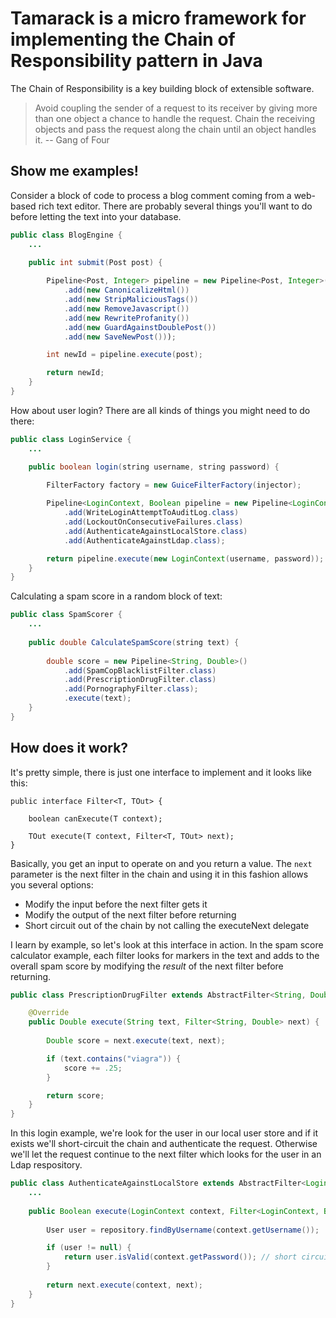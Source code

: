 Tamarack is a micro framework for implementing the Chain of Responsibility pattern in Java
=================================================================================================

The Chain of Responsibility is a key building block of extensible software.

>Avoid coupling the sender of a request to its receiver by giving more than one object a 
>chance to handle the request. Chain the receiving objects and pass the request along the 
>chain until an object handles it. -- Gang of Four

Show me examples!
-----------
Consider a block of code to process a blog comment coming from a web-based rich text editor. There are
probably several things you'll want to do before letting the text into your database. 

```java
public class BlogEngine {
	...

	public int submit(Post post) {
	
		Pipeline<Post, Integer> pipeline = new Pipeline<Post, Integer>()
			.add(new CanonicalizeHtml())
			.add(new StripMaliciousTags())
			.add(new RemoveJavascript())
			.add(new RewriteProfanity())
			.add(new GuardAgainstDoublePost())
			.add(new SaveNewPost()));

		int newId = pipeline.execute(post);

		return newId;
	}
}
```

How about user login? There are all kinds of things you might need to do there:

```java
public class LoginService {
	...

	public boolean login(string username, string password) {
	
	    FilterFactory factory = new GuiceFilterFactory(injector);

		Pipeline<LoginContext, Boolean pipeline = new Pipeline<LoginContext, Boolean>(factory)
			.add(WriteLoginAttemptToAuditLog.class)
			.add(LockoutOnConsecutiveFailures.class)
			.add(AuthenticateAgainstLocalStore.class)
			.add(AuthenticateAgainstLdap.class);

		return pipeline.execute(new LoginContext(username, password));
	}
}
```

Calculating a spam score in a random block of text:

```java
public class SpamScorer {
	...
	
	public double CalculateSpamScore(string text) {
	
		double score = new Pipeline<String, Double>()
			.add(SpamCopBlacklistFilter.class)
			.add(PrescriptionDrugFilter.class)
			.add(PornographyFilter.class);
			.execute(text);
	}
}
```

How does it work?
-----------

It's pretty simple, there is just one interface to implement and it looks like this:

    public interface Filter<T, TOut> {
    
        boolean canExecute(T context);
    
        TOut execute(T context, Filter<T, TOut> next);
    }

Basically, you get an input to operate on and you return a value. The `next` parameter 
is the next filter in the chain and using it in this fashion allows you several options:

 * Modify the input before the next filter gets it
 * Modify the output of the next filter before returning
 * Short circuit out of the chain by not calling the executeNext delegate

I learn by example, so let's look at this interface in action. In the spam score calculator 
example, each filter looks for markers in the text and adds to the overall spam score by
modifying the _result_ of the next filter before returning.

```java
public class PrescriptionDrugFilter extends AbstractFilter<String, Double> {

    @Override
	public Double execute(String text, Filter<String, Double> next) {
	
		Double score = next.execute(text, next);

		if (text.contains("viagra")) {
			score += .25;
		}

		return score;
	}
}
```

In this login example, we're look for the user in our local user store and if it exists 
we'll short-circuit the chain and authenticate the request. Otherwise we'll let the request 
continue to the next filter which looks for the user in an Ldap respository.

```java
public class AuthenticateAgainstLocalStore extends AbstractFilter<LoginContext, Boolean> {
	...
	
	public Boolean execute(LoginContext context, Filter<LoginContext, Boolean> next) {
	
		User user = repository.findByUsername(context.getUsername());

		if (user != null) {
			return user.isValid(context.getPassword()); // short circuit
		}
		
		return next.execute(context, next);
	}
}
```